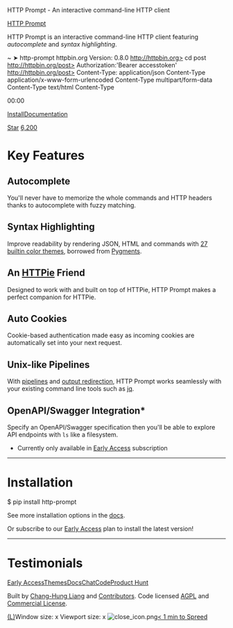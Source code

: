 HTTP Prompt - An interactive command-line HTTP client

[HTTP Prompt](http://http-prompt.com/)

HTTP Prompt is an interactive command-line HTTP client featuring *autocomplete* and *syntax highlighting*.

~ ➤ http-prompt httpbin.org Version: 0.8.0 http://httpbin.org> cd  post  http://httpbin.org/post> Authorization:'Bearer accesstoken'  http://httpbin.org/post> Content-Type:       application/json  Content-Type      application/x-www-form-urlencoded  Content-Type      multipart/form-data  Content-Type      text/html  Content-Type

00:00

[Install](http://http-prompt.com/#install)[Documentation](http://docs.http-prompt.com/)

[Star](https://github.com/eliangcs/http-prompt/)  [6,200](https://github.com/eliangcs/http-prompt/stargazers)

# Key Features

## Autocomplete

You'll never have to memorize the whole commands and HTTP headers thanks to autocomplete with fuzzy matching.

## Syntax Highlighting

Improve readability by rendering JSON, HTML and commands with [27 builtin color themes](http://http-prompt.com/themes), borrowed from [Pygments](http://pygments.org/).

## An [HTTPie](https://httpie.org/) Friend

Designed to work with and built on top of HTTPie, HTTP Prompt makes a perfect companion for HTTPie.

## Auto Cookies

Cookie-based authentication made easy as incoming cookies are automatically set into your next request.

## Unix-like Pipelines

With [pipelines](http://docs.http-prompt.com/en/latest/user-guide.html#pipeline) and [output redirection](http://docs.http-prompt.com/en/latest/user-guide.html#output-redirection), HTTP Prompt works seamlessly with your existing command line tools such as [jq](https://stedolan.github.io/jq/).

## OpenAPI/Swagger Integration*

Specify an OpenAPI/Swagger specification then you'll be able to explore API endpoints with `ls` like a filesystem.

* Currently only available in [Early Access](http://http-prompt.com/early-access) subscription

* * *

# Installation

$ pip install http-prompt

See more installation options in the [docs](http://docs.http-prompt.com/en/latest/user-guide.html#installation).

Or subscribe to our [Early Access](http://http-prompt.com/early-access) plan to install the latest version!

* * *

# Testimonials

[Early Access](http://http-prompt.com/early-access)[Themes](http://http-prompt.com/themes)[Docs](http://docs.http-prompt.com/)[Chat](https://gitter.im/eliangcs/http-prompt)[Code](https://github.com/eliangcs/http-prompt)[Product Hunt](https://www.producthunt.com/posts/http-prompt)

Built by [Chang-Hung Liang](https://github.com/eliangcs) and [Contributors](https://github.com/eliangcs/http-prompt/graphs/contributors). Code licensed [AGPL](https://github.com/eliangcs/http-prompt/blob/master/LICENSE) and [Commercial License](https://github.com/eliangcs/http-prompt/blob/master/COMM-LICENSE).

[(L)](http://http-prompt.com/#)Window size:  x
Viewport size:  x
![close_icon.png](../_resources/84fc025b2e6ece6f37cfbf5a8c7b496d.png)[< 1 min to Spreed]()